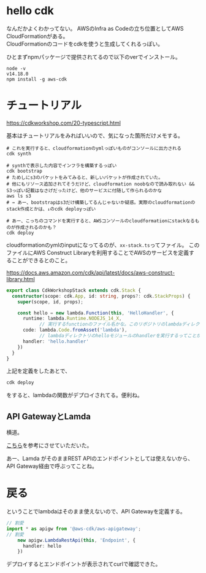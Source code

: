 # hello cdk

なんだかよくわかってない。
AWSのInfra as Codeの立ち位置としてAWS CloudFormationがある。  
CloudFormationのコードをcdkを使うと生成してくれるっぽい。

ひとまずnpmパッケージで提供されてるので以下のverでインストール。

```
node -v
v14.18.0
npm install -g aws-cdk
```

# チュートリアル

https://cdkworkshop.com/20-typescript.html


基本はチュートリアルをみればいいので、気になった箇所だけメモする。

```
# これを実行すると、cloudformationのymlっぽいものがコンソールに出力される
cdk synth
```

```
# synthで表示した内容でインフラを構築するっぽい
cdk bootstrap
# ためしにs3のバケットをみてみると、新しいバケットが作成されていた。
# 他にもリソース追加されてそうだけど、cloudformation noobなので読み取れない && S3っぽい記載はなさげだったけど、他のサービスに付随して作られるのかな
aws ls s3
# → あー、bootstrapはs3だけ構築してるんじゃないか疑惑。実際のcloudformationのstack作成とかは、↓のcdk deployっぽい
```

```
# あー、こっちのコマンドを実行すると、AWSコンソールのcloudformationにstackなるものが作成されるのかも？
cdk deploy
```

cloudformationのymlのinputになってるのが、`xx-stack.ts`ってファイル。
このファイルにAWS Construct Libraryを利用することでAWSのサービスを定義することができるとのこと。

https://docs.aws.amazon.com/cdk/api/latest/docs/aws-construct-library.html


```ts
export class CdkWorkshopStack extends cdk.Stack {
  constructor(scope: cdk.App, id: string, props?: cdk.StackProps) {
    super(scope, id, props);

    const hello = new lambda.Function(this, 'HelloHandler', {
      runtime: lambda.Runtime.NODEJS_14_X,
			// 実行するfunctionのファイル名かな。このリポジトリのlambdaディレクトリにあたる
      code: lambda.Code.fromAsset('lambda'),
			// lambdaディレクトリのhelloモジュールのhandlerを実行するってことかな
      handler: 'hello.handler'
    })
  }
}
```

上記を定義をしたあとで、

```sh
cdk deploy
```

をすると、lambdaの関数がデプロイされてる。便利ね。

## API GatewayとLamda

横道。

[こちら](https://awsjp.com/AWS/hikaku/API_Gateway-Lambda-chigai.html)を参考にさせていただいた。

あー、Lamda がそのままREST APIのエンドポイントとしては使えないから、API Gateway経由で呼ぶってことね。
# 戻る

ということでlambdaはそのまま使えないので、API Gatewayを定義する。


```ts
// 割愛
import * as apigw from '@aws-cdk/aws-apigateway';
// 割愛
    new apigw.LambdaRestApi(this, 'Endpoint', {
      handler: hello
    })
```

デプロイするとエンドポイントが表示されてcurlで確認できた。




